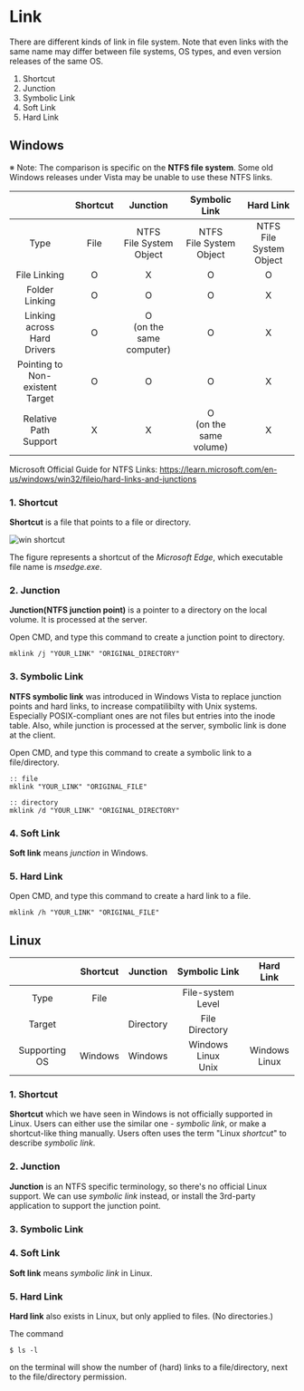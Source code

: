 # Link
There are different kinds of link in file system. Note that even links with the same name may differ between file systems, OS types, and even version releases of the same OS.

1. Shortcut
2. Junction
3. Symbolic Link
4. Soft Link
5. Hard Link

## Windows
※ Note: The comparison is specific on the **NTFS file system**. Some old Windows releases under Vista may be unable to use these NTFS links.

| | Shortcut | Junction | Symbolic Link | Hard Link |
|:-:|:-:|:-:|:-:|:-:|
| Type | File | NTFS<br>File System<br>Object | NTFS<br>File System<br>Object | NTFS<br>File System<br>Object |
| File Linking | O | X | O | O |
| Folder Linking | O | O | O | X |
| Linking across<br>Hard Drivers | O | O<br>(on the same<br>computer) | O | X |
| Pointing to<br>Non-existent<br>Target | O | O | O | X |
| Relative Path<br>Support | X | X | O<br>(on the same<br>volume) | X |

Microsoft Official Guide for NTFS Links: https://learn.microsoft.com/en-us/windows/win32/fileio/hard-links-and-junctions

### 1. Shortcut
**Shortcut** is a file that points to a file or directory.

![win shortcut](https://github.com/reruo321/OS-Self-Study/assets/48712088/a99f8aa1-45dc-49a8-b8b4-eec2b418a99b)

The figure represents a shortcut of the *Microsoft Edge*, which executable file name is *msedge.exe*.

### 2. Junction
**Junction(NTFS junction point)** is a pointer to a directory on the local volume. It is processed at the server.

Open CMD, and type this command to create a junction point to directory.

    mklink /j "YOUR_LINK" "ORIGINAL_DIRECTORY"

### 3. Symbolic Link
**NTFS symbolic link** was introduced in Windows Vista to replace junction points and hard links, to increase compatilibilty with Unix systems. Especially POSIX-compliant ones are not files but entries into the inode table. Also, while junction is processed at the server, symbolic link is done at the client.

Open CMD, and type this command to create a symbolic link to a file/directory.

    :: file
    mklink "YOUR_LINK" "ORIGINAL_FILE"

    :: directory
    mklink /d "YOUR_LINK" "ORIGINAL_DIRECTORY"

### 4. Soft Link
**Soft link** means *junction* in Windows.

### 5. Hard Link

Open CMD, and type this command to create a hard link to a file.

    mklink /h "YOUR_LINK" "ORIGINAL_FILE"

## Linux
| | Shortcut | Junction | Symbolic Link | Hard Link |
|:-:|:-:|:-:|:-:|:-:|
| Type | File | | File-system Level | |
| Target | | Directory | File<br>Directory | |
| Supporting OS | Windows | Windows | Windows<br>Linux<br>Unix | Windows<br>Linux |

### 1. Shortcut
**Shortcut** which we have seen in Windows is not officially supported in Linux. Users can either use the similar one - *symbolic link*, or make a shortcut-like thing manually. Users often uses the term "Linux *shortcut*" to describe *symbolic link*.

### 2. Junction
**Junction** is an NTFS specific terminology, so there's no official Linux support. We can use *symbolic link* instead, or install the 3rd-party application to support the junction point.
### 3. Symbolic Link
### 4. Soft Link
**Soft link** means *symbolic link* in Linux.
### 5. Hard Link
**Hard link** also exists in Linux, but only applied to files. (No directories.)

The command

    $ ls -l

on the terminal will show the number of (hard) links to a file/directory, next to the file/directory permission.

